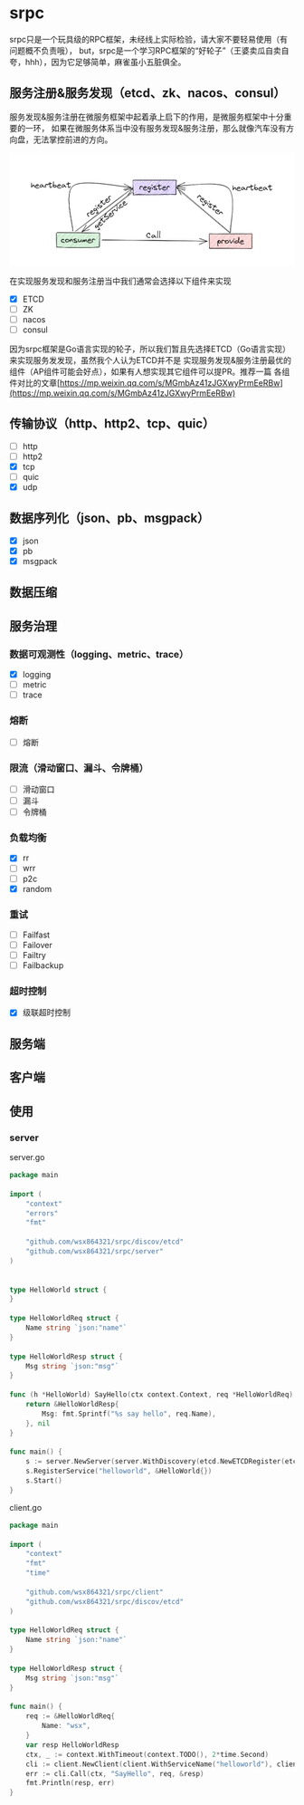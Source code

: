 # srpc
srpc只是一个玩具级的RPC框架，未经线上实际检验，请大家不要轻易使用（有问题概不负责哦），
but，srpc是一个学习RPC框架的“好轮子”（王婆卖瓜自卖自夸，hhh），因为它足够简单，麻雀虽小五脏俱全。

## 服务注册&服务发现（etcd、zk、nacos、consul）
服务发现&服务注册在微服务框架中起着承上启下的作用，是微服务框架中十分重要的一环，
如果在微服务体系当中没有服务发现&服务注册，那么就像汽车没有方向盘，无法掌控前进的方向。

![](imgs/img_1.png)

在实现服务发现和服务注册当中我们通常会选择以下组件来实现
- [X] ETCD
- [ ] ZK
- [ ] nacos
- [ ] consul

因为srpc框架是Go语言实现的轮子，所以我们暂且先选择ETCD（Go语言实现）来实现服务发发现，虽然我个人认为ETCD并不是
实现服务发现&服务注册最优的组件（AP组件可能会好点），如果有人想实现其它组件可以提PR。推荐一篇 
各组件对比的文章[https://mp.weixin.qq.com/s/MGmbAz41zJGXwyPrmEeRBw](https://mp.weixin.qq.com/s/MGmbAz41zJGXwyPrmEeRBw)

## 传输协议（http、http2、tcp、quic）
- [ ] http
- [ ] http2
- [X] tcp
- [ ] quic
- [X] udp
## 数据序列化（json、pb、msgpack）
- [X] json
- [X] pb
- [X] msgpack
## 数据压缩

## 服务治理
### 数据可观测性（logging、metric、trace）
- [X] logging
- [ ] metric
- [ ] trace
### 熔断
- [ ] 熔断
### 限流（滑动窗口、漏斗、令牌桶）
- [ ] 滑动窗口
- [ ] 漏斗
- [ ] 令牌桶
### 负载均衡
- [X] rr
- [ ] wrr
- [ ] p2c
- [X] random
### 重试
- [ ] Failfast
- [ ] Failover
- [ ] Failtry
- [ ] Failbackup
### 超时控制
- [X] 级联超时控制

## 服务端

## 客户端

## 使用

### server

server.go

```go
package main

import (
	"context"
	"errors"
	"fmt"
	
	"github.com/wsx864321/srpc/discov/etcd"
	"github.com/wsx864321/srpc/server"
)


type HelloWorld struct {
}

type HelloWorldReq struct {
	Name string `json:"name"`
}

type HelloWorldResp struct {
	Msg string `json:"msg"`
}

func (h *HelloWorld) SayHello(ctx context.Context, req *HelloWorldReq) (*HelloWorldResp, error) {
	return &HelloWorldResp{
		Msg: fmt.Sprintf("%s say hello", req.Name),
	}, nil
}

func main() {
    s := server.NewServer(server.WithDiscovery(etcd.NewETCDRegister(etcd.WithEndpoints([]string{"127.0.0.1:2371"}))))
    s.RegisterService("helloworld", &HelloWorld{})
    s.Start()
}

```

client.go

```go
package main

import (
	"context"
	"fmt"
	"time"

	"github.com/wsx864321/srpc/client"
	"github.com/wsx864321/srpc/discov/etcd"
)

type HelloWorldReq struct {
	Name string `json:"name"`
}

type HelloWorldResp struct {
	Msg string `json:"msg"`
}

func main() {
	req := &HelloWorldReq{
		Name: "wsx",
	}
	var resp HelloWorldResp
	ctx, _ := context.WithTimeout(context.TODO(), 2*time.Second)
	cli := client.NewClient(client.WithServiceName("helloworld"), client.WithDiscovery(etcd.NewETCDRegister(etcd.WithEndpoints([]string{"127.0.0.1:2371"}))))
	err := cli.Call(ctx, "SayHello", req, &resp)
	fmt.Println(resp, err)
}
```